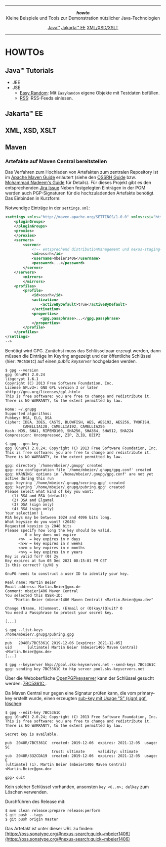 ***
<div align="center">
    <b><em>howto</em></b><br>
    Kleine Beispiele und Tools zur Demonstration nützlicher Java-Technologien
</div>


<div align="center">

[Java&trade;](https://www.java.com/de/)
[Jakarta&trade; EE](https://jakarta.ee/)
[XML/XSD/XSLT](https://www.w3.org/XML/)

</div>

***

# HOWTOs

## Java&trade; Tutorials

* JEE
* JSE
    * [Easy Random](https://github.com/mbeier1406/howto/blob/master/jse/doc/easyrandom.md): Mit `EasyRandom` eigene Objekte mit Testdaten befüllen.
    * [RSS](https://github.com/mbeier1406/howto/blob/master/jse/doc/rss.md): RSS-Feeds einlesen.

## Jakarta&trade; EE

## XML, XSD, XSLT

## Maven

### Artefakte auf Maven Central bereitstellen

Das Verfahren zum Hochladen von Artefakten zum zentralen Repository ist im
[Apache Maven Guide](https://maven.apache.org/repository/guide-central-repository-upload.html) erläutert
(siehe den [OSSRH Guide](https://central.sonatype.org/pages/ossrh-guide.html) bzw.
[Mohammad Nadeem's Guide](https://dzone.com/articles/publish-your-artifacts-to-maven-central) für Details).
Für dieses Projekt gibt es den entsprechenden [Jira Issue](https://issues.sonatype.org/browse/OSSRH-54607)
Neben festgelegten Einträgen in der POM werden auch PGP-Signaturen für die hochzuladenden Artefakte benötigt.
Das Einbinden in Kurzform:

Notwendige Einträge in der `settings.xml`:

```xml
<settings xmlns="http://maven.apache.org/SETTINGS/1.0.0" xmlns:xsi="http://www.w3.org/2001/XMLSchema-instance" xsi:schemaLocation="http://maven.apache.org/SETTINGS/1.0.0 http://maven.apache.org/xsd/settings-1.0.0.xsd">
	<pluginGroups>
	</pluginGroups>
	<proxies>
	</proxies>
	<servers>
		<server>
			<!-- entsprechend distributionManagement und nexus-staging-maven-plugin in der POM -->
			<id>ossrh</id>
			<username>mbeier1406</username>
			<password>...</password>
		</server>
	</servers>
    	<mirrors>
    	</mirrors>
	<profiles>
		<profile>
			<id>ossrh</id>
			<activation>
				<activeByDefault>true</activeByDefault>
			</activation>
			<properties>
				<gpg.passphrase>...</gpg.passphrase>
			</properties>
		</profile>
	</profiles>
</settings>
-->
```

Benötigt wird GPG. Zunächst muss das Schlüsselpaar erzeugt werden, dann müssen die Einträge im Keyring angezeigt 
und der öffentliche Schlüssel (hier: `7BC5361C`) auf einen <em>public keyserver</em> hochgeladen werden.

```Shell
$ gpg --version
gpg (GnuPG) 2.0.24
libgcrypt 1.6.1
Copyright (C) 2013 Free Software Foundation, Inc.
License GPLv3+: GNU GPL version 3 or later <http://gnu.org/licenses/gpl.html>
This is free software: you are free to change and redistribute it.
There is NO WARRANTY, to the extent permitted by law.

Home: ~/.gnupg
Supported algorithms:
Pubkey: RSA, ELG, DSA
Cipher: IDEA, 3DES, CAST5, BLOWFISH, AES, AES192, AES256, TWOFISH,
        CAMELLIA128, CAMELLIA192, CAMELLIA256
Hash: MD5, SHA1, RIPEMD160, SHA256, SHA384, SHA512, SHA224
Compression: Uncompressed, ZIP, ZLIB, BZIP2

$ gpg --gen-key
gpg (GnuPG) 2.0.24; Copyright (C) 2013 Free Software Foundation, Inc.
This is free software: you are free to change and redistribute it.
There is NO WARRANTY, to the extent permitted by law.

gpg: directory `/home/mbeier/.gnupg' created
gpg: new configuration file `/home/mbeier/.gnupg/gpg.conf' created
gpg: WARNING: options in `/home/mbeier/.gnupg/gpg.conf' are not yet active during this run
gpg: keyring `/home/mbeier/.gnupg/secring.gpg' created
gpg: keyring `/home/mbeier/.gnupg/pubring.gpg' created
Please select what kind of key you want:
   (1) RSA and RSA (default)
   (2) DSA and Elgamal
   (3) DSA (sign only)
   (4) RSA (sign only)
Your selection? 1
RSA keys may be between 1024 and 4096 bits long.
What keysize do you want? (2048) 
Requested keysize is 2048 bits
Please specify how long the key should be valid.
         0 = key does not expire
      <n>  = key expires in n days
      <n>w = key expires in n weeks
      <n>m = key expires in n months
      <n>y = key expires in n years
Key is valid for? (0) 2y
Key expires at Sun 05 Dec 2021 08:15:01 PM CET
Is this correct? (y/N) y

GnuPG needs to construct a user ID to identify your key.

Real name: Martin Beier
Email address: Martin.Beier@gmx.de
Comment: mbeier1406 Maven Central
You selected this USER-ID:
    "Martin Beier (mbeier1406 Maven Central) <Martin.Beier@gmx.de>"

Change (N)ame, (C)omment, (E)mail or (O)kay/(Q)uit? O
You need a Passphrase to protect your secret key.

[...]

$ gpg --list-keys
/home/mbeier/.gnupg/pubring.gpg
-------------------------------
pub   2048R/7BC5361C 2019-12-06 [expires: 2021-12-05]
uid       [ultimate] Martin Beier (mbeier1406 Maven Central) <Martin.Beier@gmx.de>
[...]

$ gpg --keyserver hkp://pool.sks-keyservers.net --send-keys 7BC5361C
gpg: sending key 7BC5361C to hkp server pool.sks-keyservers.net
```

Über die Weboberfläche [OpenPGPkeyserver](http://pool.sks-keyservers.net/) kann der Schlüssel gesucht werden:
[7BC5361C ](http://pool.sks-keyservers.net/pks/lookup?op=vindex&fingerprint=on&search=0x5BD8C9F57BC5361C).

Da Maven Central nur gegen eine Signatur prüfen kann, die vom primary-key erstellt wurde, einen erzeugten
[sub-key mit Usage "S" (sign) ggf. löschen](https://central.sonatype.org/pages/working-with-pgp-signatures.html#delete-a-sub-key):

```Script
$ gpg --edit-key 7BC5361C
gpg (GnuPG) 2.0.24; Copyright (C) 2013 Free Software Foundation, Inc.
This is free software: you are free to change and redistribute it.
There is NO WARRANTY, to the extent permitted by law.

Secret key is available.

pub  2048R/7BC5361C  created: 2019-12-06  expires: 2021-12-05  usage: SC  
                     trust: ultimate      validity: ultimate
sub  2048R/332CDA19  created: 2019-12-06  expires: 2021-12-05  usage: E   
[ultimate] (1). Martin Beier (mbeier1406 Maven Central) <Martin.Beier@gmx.de>

gpg> quit
```

Kein solcher Schlüssel vorhanden, ansonsten `key <0..n>; delkey` zum Löschen verwenden.  

Durchführen des Release mit:

```shell
$ mvn clean release:prepare release:perform
$ git push --tags
$ git push origin master
```

Das Artefakt ist unter dieser URL zu finden:
[https://oss.sonatype.org/#nexus-search;quick~mbeier1406](https://oss.sonatype.org/#nexus-search;quick~mbeier1406)

